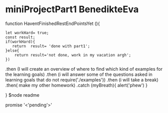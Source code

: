 # miniProjectPart1 BenedikteEva



function HaventFinishedRestEndPointsYet (){

    let workHard= true;
    const result;
    if(workHard){
       return  result= 'done with part1';
    }else{
        return result='not done, work in my vacation argh';
    })

.then (I will create an overview of where to find which kind of examples for the learning goals)
.then (i will answer some of the questions asked in learning goals that do not require('./examples'))
.then (i will take a break)
.then( make my other homework)
.catch (myBreath){
    alert('phew')
}

}
$node readme 

promise '<'pending'>'